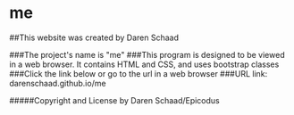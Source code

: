 # me
##This website was created by Daren Schaad

###The project's name is "me"
###This program is designed to be viewed in a web browser.  It contains HTML and CSS, and uses bootstrap classes
###Click the link below or go to the url in a web browser
###URL link:  darenschaad.github.io/me

#####Copyright and License by Daren Schaad/Epicodus
